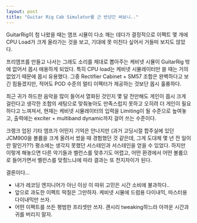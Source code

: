 ```yaml
---
layout: post
title: "Guitar Rig Cab Simulator를 근 반년간 써보니.."
---
```


GuitarRig이 첨 나왔을 때는 앰프 시뮬이 다소 깨는 데다가 결정적으로 이펙트 몇 개에 CPU Load가 크게 올라가는 것을 보고, 기대에 못 미친다 싶어서 거들떠 보지도 않았다.

프리앰프를 만들고 나서는 그래도 소리를 제대로 뽑아주는 케비넷 시뮬이 GuitarRig 밖에 없어서 몹시 애용하게 되었다. 특히 CPU load는 케비넷 시뮬레이터만 쓸 때는 거의 없었기 때문에 몹시 유용했다. 그중 Rectifier Cabinet + SM57 조합은 완벽하다고 보긴 힘들겠지만, 적어도 POD 수준의 멀티 이펙터가 제공하는 것보단 몹시 훌륭하다.

최근 귀가 하드한 음악을 많이 들어서 열화된 것인지 몇 달 전만해도 게인이 몹시 크게 걸린다고 생각한 조합의 세팅으로 맞춰놓아도 만족스럽지 못하고 오히려 더 게인이 필요하다고 느껴져서, 현재는 케비넷 시뮬레이터의 입력을 Limiting이 될 수준으로 높여놓고, 출력에는 exciter + multiband dynamic까지 걸어 쓰는 수준이다.

크랭크 업된 기타 앰프가 어떤지 기억은 안나지만 (과거 고딩시절 합주실에 있던 JCM900을 볼륨을 크게 올려서 썼을 때 경험했던 것 같은데, 그게 도대체 몇 년 전 일이란 말인가??) 평소에는 생각지 못했던 서스테인과 서스테인을 얻을 수 있었다. 하지만 이렇게 해놓으면 다른 악기들과 벨런스를 맞추기도 어렵고, 어떤 환경에서 어떤 볼륨으로 들어가면서 벨런스를 맞췄느냐에 따라 결과는 또 천지차이가 된다.

결론이다...

- 내가 레코딩 엔지니어가 아닌 이상 이 따위 고민은 시간 소비에 불과하다..
- 앞으로 과도한 이펙트 떡칠은 그만하자. 케비넷 시뮬에 드럼용 다이내믹, 마스터용 다이내믹만 쓰자.
- 어떤 이펙트를 쓰든 평범한 프리셋만 쓰자. 괜시리 tweaking하느라 아까운 시간과 귀를 버리지 말자.

